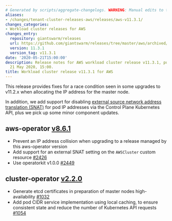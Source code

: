 ```yaml
---
# Generated by scripts/aggregate-changelogs. WARNING: Manual edits to this files will be overwritten.
aliases:
- /changes/tenant-cluster-releases-aws/releases/aws-v11.3.1/
changes_categories:
- Workload cluster releases for AWS
changes_entry:
  repository: giantswarm/releases
  url: https://github.com/giantswarm/releases/tree/master/aws/archived/v11.3.1
  version: 11.3.1
  version_tag: v11.3.1
date: '2020-05-21T15:00:00'
description: Release notes for AWS workload cluster release v11.3.1, published on
  21 May 2020, 15:00.
title: Workload cluster release v11.3.1 for AWS
---
```


This release provides fixes for a race condition seen in some upgrades to v11.2.x when allocating the IP address for the master node.

In addition, we add support for disabling [external source network address translation (SNAT)](https://docs.aws.amazon.com/eks/latest/userguide/external-snat.html) for pod IP addresses via the Control Plane Kubernetes API, plus we pick up some minor component updates.

## aws-operator [v8.6.1](https://github.com/giantswarm/aws-operator/releases/tag/v8.6.1)

- Prevent an IP address collision when upgrading to a release managed by this aws-operator version
- Add support for an external SNAT setting on the `AWSCluster` custom resource [#2426](https://github.com/giantswarm/aws-operator/pull/2426)
- Use operatorkit v1.0.0 [#2449](https://github.com/giantswarm/aws-operator/pull/2449)

## cluster-operator [v2.2.0](https://github.com/giantswarm/cluster-operator/releases/tag/v2.2.0)

- Generate etcd certificates in preparation of master nodes high-availability [#1032](https://github.com/giantswarm/cluster-operator/pull/1032)
- Add pod CIDR service implementation using local caching, to ensure consistent state and reduce the number of Kubernetes API requests [#1054](https://github.com/giantswarm/cluster-operator/pull/1054)
